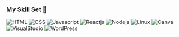 ### My Skill Set :rocket:
![HTML](https://img.shields.io/badge/HTML-239120?style=for-the-badge&logo=html5&logoColor=white)
![CSS](https://img.shields.io/badge/css3-%1572B6.svg?style=for-the-badge&logo=css3&logoColor=white&color=1572B6)
![Javascript](https://img.shields.io/badge/javscript-%F7DF1E.svg?style=for-the-badge&logo=javascript&logoColor=black&color=F7DF1E)
![Reactjs](https://img.shields.io/badge/React-20232A?style=for-the-badge&logo=react&logoColor=61DAFB)
![Nodejs](https://img.shields.io/badge/Node.js-43853D?style=for-the-badge&logo=node.js&logoColor=white)
![Linux](https://img.shields.io/badge/Linux-FCC624?style=for-the-badge&logo=linux&logoColor=black)
![Canva](https://img.shields.io/badge/Canva-%2300C4CC.svg?&style=for-the-badge&logo=Canva&logoColor=white)
![VisualStudio](https://img.shields.io/badge/Visual_Studio-5C2D91?style=for-the-badge&logo=visual%20studio&logoColor=white)
![WordPress](https://img.shields.io/badge/WordPress-%23117AC9.svg?style=for-the-badge&logo=WordPress&logoColor=white) 

</p>

<br/>

<!-- 
 
👨‍💻 Review my projects at [https://github.com/shannicec](https://github.com/shannicec)

---

<br />

### My stats ⭐

<div align="center">
<img alt="Top langs" src="https://github-readme-stats.vercel.app/api/top-langs/?username=shannicec&layout=compact&&langs_count=8"/>
</div>

### 🔝 Top Contributed Repo
![](https://github-contributor-stats.vercel.app/api?username=shannicec&limit=5&theme=dark&combine_all_yearly_contributions=true)

